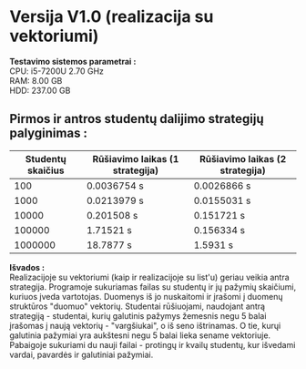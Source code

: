 # Versija V1.0 (realizacija su vektoriumi)
**Testavimo sistemos parametrai :** <br/>
CPU: i5-7200U 2.70 GHz <br/>
RAM: 8.00 GB <br/>
HDD: 237.00 GB <br/>
## Pirmos ir antros studentų dalijimo strategijų palyginimas :
| Studentų skaičius | Rūšiavimo laikas (1 strategija)  | Rūšiavimo laikas (2 strategija) |
|-------------------|----------------------------------|---------------------------------|
|100                |0.0036754 s                       |0.0026866 s                      |
|1000               |0.0213979 s                       |0.0155031 s                      |
|10000              |0.201508 s                        |0.151721 s                       |
|100000             |1.71521 s                         |0.156334 s                       |
|1000000            |18.7877 s                         |1.5931 s                         |
**Išvados :** <br/>
Realizacijoje su vektoriumi (kaip ir realizacijoje su list'u) geriau veikia antra strategija. Programoje sukuriamas failas su studentų ir jų pažymių skaičiumi, kuriuos įveda vartotojas. Duomenys iš jo nuskaitomi ir įrašomi į duomenų struktūros "duomuo" vektorių. Studentai rūšiuojami, naudojant antrą strategiją - studentai, kurių galutinis pažymys žemesnis negu 5 balai įrašomas į naują vektorių - "vargšiukai", o iš seno ištrinamas. O tie, kurųi galutinia pažymiai yra aukštesni negu 5 balai lieka sename vektoriuje. Pabaigoje sukuriami du nauji failai - protingų ir kvailų studentų, kur išvedami vardai, pavardės ir galutiniai pažymiai. 
